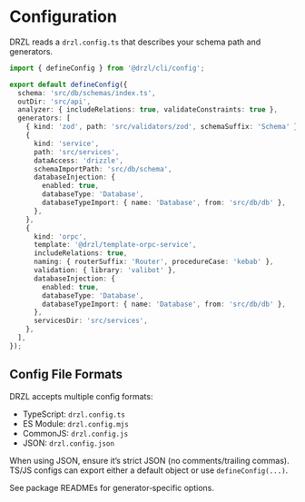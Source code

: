 # Configuration

DRZL reads a `drzl.config.ts` that describes your schema path and generators.

```ts
import { defineConfig } from '@drzl/cli/config';

export default defineConfig({
  schema: 'src/db/schemas/index.ts',
  outDir: 'src/api',
  analyzer: { includeRelations: true, validateConstraints: true },
  generators: [
    { kind: 'zod', path: 'src/validators/zod', schemaSuffix: 'Schema' },
    {
      kind: 'service',
      path: 'src/services',
      dataAccess: 'drizzle',
      schemaImportPath: 'src/db/schema',
      databaseInjection: {
        enabled: true,
        databaseType: 'Database',
        databaseTypeImport: { name: 'Database', from: 'src/db/db' },
      },
    },
    {
      kind: 'orpc',
      template: '@drzl/template-orpc-service',
      includeRelations: true,
      naming: { routerSuffix: 'Router', procedureCase: 'kebab' },
      validation: { library: 'valibot' },
      databaseInjection: {
        enabled: true,
        databaseType: 'Database',
        databaseTypeImport: { name: 'Database', from: 'src/db/db' },
      },
      servicesDir: 'src/services',
    },
  ],
});
```

## Config File Formats

DRZL accepts multiple config formats:

- TypeScript: `drzl.config.ts`
- ES Module: `drzl.config.mjs`
- CommonJS: `drzl.config.js`
- JSON: `drzl.config.json`

When using JSON, ensure it’s strict JSON (no comments/trailing commas). TS/JS configs can export either a default object or use `defineConfig(...)`.

See package READMEs for generator‑specific options.
